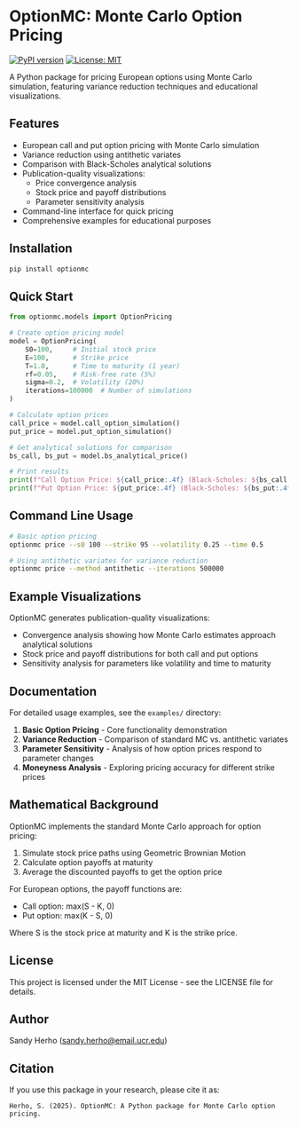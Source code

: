 # OptionMC: Monte Carlo Option Pricing

[![PyPI version](https://badge.fury.io/py/optionmc.svg)](https://badge.fury.io/py/optionmc)
[![License: MIT](https://img.shields.io/badge/License-MIT-yellow.svg)](https://opensource.org/licenses/MIT)

A Python package for pricing European options using Monte Carlo simulation, featuring variance reduction techniques and educational visualizations.

## Features

- European call and put option pricing with Monte Carlo simulation
- Variance reduction using antithetic variates 
- Comparison with Black-Scholes analytical solutions
- Publication-quality visualizations:
  - Price convergence analysis
  - Stock price and payoff distributions
  - Parameter sensitivity analysis
- Command-line interface for quick pricing
- Comprehensive examples for educational purposes

## Installation

```bash
pip install optionmc
```

## Quick Start

```python
from optionmc.models import OptionPricing

# Create option pricing model
model = OptionPricing(
    S0=100,     # Initial stock price
    E=100,      # Strike price
    T=1.0,      # Time to maturity (1 year)
    rf=0.05,    # Risk-free rate (5%)
    sigma=0.2,  # Volatility (20%)
    iterations=100000  # Number of simulations
)

# Calculate option prices
call_price = model.call_option_simulation()
put_price = model.put_option_simulation()

# Get analytical solutions for comparison
bs_call, bs_put = model.bs_analytical_price()

# Print results
print(f"Call Option Price: ${call_price:.4f} (Black-Scholes: ${bs_call:.4f})")
print(f"Put Option Price: ${put_price:.4f} (Black-Scholes: ${bs_put:.4f})")
```

## Command Line Usage

```bash
# Basic option pricing
optionmc price --s0 100 --strike 95 --volatility 0.25 --time 0.5

# Using antithetic variates for variance reduction
optionmc price --method antithetic --iterations 500000
```

## Example Visualizations

OptionMC generates publication-quality visualizations:

- Convergence analysis showing how Monte Carlo estimates approach analytical solutions
- Stock price and payoff distributions for both call and put options
- Sensitivity analysis for parameters like volatility and time to maturity

## Documentation

For detailed usage examples, see the `examples/` directory:

1. **Basic Option Pricing** - Core functionality demonstration
2. **Variance Reduction** - Comparison of standard MC vs. antithetic variates
3. **Parameter Sensitivity** - Analysis of how option prices respond to parameter changes
4. **Moneyness Analysis** - Exploring pricing accuracy for different strike prices

## Mathematical Background

OptionMC implements the standard Monte Carlo approach for option pricing:
1. Simulate stock price paths using Geometric Brownian Motion
2. Calculate option payoffs at maturity 
3. Average the discounted payoffs to get the option price

For European options, the payoff functions are:
- Call option: max(S - K, 0)
- Put option: max(K - S, 0)

Where S is the stock price at maturity and K is the strike price.

## License

This project is licensed under the MIT License - see the LICENSE file for details.

## Author

Sandy Herho (sandy.herho@email.ucr.edu)

## Citation

If you use this package in your research, please cite it as:

```
Herho, S. (2025). OptionMC: A Python package for Monte Carlo option pricing.
```
